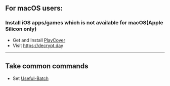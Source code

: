 ## For macOS users:
### Install iOS apps/games which is not available for macOS(Apple Silicon only)
* Get and Install [PlayCover](https://playcover.io)
* Visit https://decrypt.day
----------------------------------------------------------------------------------------------
## Take common commands
* Set [Useful-Batch](https://github.com/RA1NO3O/Useful-Batch)

